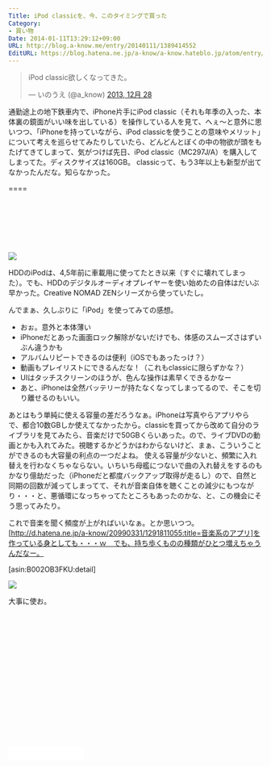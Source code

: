 ```yaml
---
Title: iPod classicを、今、このタイミングで買った
Category:
- 買い物
Date: 2014-01-11T13:29:12+09:00
URL: http://blog.a-know.me/entry/20140111/1389414552
EditURL: https://blog.hatena.ne.jp/a-know/a-know.hateblo.jp/atom/entry/12921228815727979235
---
```


<blockquote class="twitter-tweet" lang="ja"><p>iPod classic欲しくなってきた。</p>&mdash; いのうえ (@a_know) <a href="https://twitter.com/a_know/statuses/417069103384236032">2013, 12月 28</a></blockquote>


通勤途上の地下鉄車内で、iPhone片手にiPod classic（それも年季の入った、本体裏の鏡面がいい味を出している）を操作している人を見て、へぇ〜と意外に思いつつ、「iPhoneを持っていながら、iPod classicを使うことの意味やメリット」について考えを巡らせてみたりしていたら、どんどんとぼくの中の物欲が頭をもたげてきてしまって、気がつけば先日、iPod classic（MC297J/A）を購入してしまってた。ディスクサイズは160GB。
classicって、もう3年以上も新型が出てなかったんだな。知らなかった。

====

<script async src="//pagead2.googlesyndication.com/pagead/js/adsbygoogle.js"></script>
<!-- article-top -->
<ins class="adsbygoogle"
     style="display:inline-block;width:728px;height:90px"
     data-ad-client="ca-pub-3463034538369189"
     data-ad-slot="8367620130"></ins>
<script>
(adsbygoogle = window.adsbygoogle || []).push({});
</script>


<img src="//lh6.ggpht.com/cR0zFVpcPet3UK-i_2pc78ySfU7owp9saMM5okyDJT7Mq8zgybjaj2bvbk36cXw1X1CsmAPg24uCQM6bGYLusuY=s720">


HDDのiPodは、4,5年前に車載用に使ってたとき以来（すぐに壊れてしまった）。でも、HDDのデジタルオーディオプレイヤーを使い始めたの自体はだいぶ早かった。Creative NOMAD ZENシリーズから使っていたし。

んでまぁ、久しぶりに「iPod」を使ってみての感想。


- おぉ。意外と本体薄い
- iPhoneだとあった画面ロック解除がないだけでも、体感のスムーズさはずいぶん違うかも
- アルバムリピートできるのは便利（iOSでもあったっけ？）
- 動画もプレイリストにできるんだな！（これもclassicに限らずかな？）
- UIはタッチスクリーンのほうが、色んな操作は素早くできるかなー
- あと、iPhoneは全然バッテリーが持たなくなってしまってるので、そこを切り離せるのもいい。


あとはもう単純に使える容量の差だろうなぁ。iPhoneは写真やらアプリやらで、都合10数GBしか使えてなかったから。classicを買ってから改めて自分のライブラリを見てみたら、音楽だけで50GBくらいあった。ので、ライブDVDの動画とかも入れてみた。視聴するかどうかはわからないけど、まぁ、こういうことができるのも大容量の利点の一つだよね。
使える容量が少ないと、頻繁に入れ替えを行わなくちゃならない。いちいち母艦につないで曲の入れ替えをするのもかなり億劫だった（iPhoneだと都度バックアップ取得が走るし）ので、自然と同期の回数が減ってしまってて、それが音楽自体を聴くことの減少にもつながり・・・と、悪循環になっちゃってたところもあったのかな、と、この機会にそう思ってみたり。

これで音楽を聞く頻度が上がればいいなぁ。とか思いつつ。[http://d.hatena.ne.jp/a-know/20990331/1291811055:title=音楽系のアプリ]を作っている身としても・・・ｗ　でも、持ち歩くものの種類がひとつ増えちゃうんだなー。


[asin:B002OB3FKU:detail]


<img src="//lh4.ggpht.com/3W-WjCKA_ZQYbzvsF5IeEglpbvy5m7PYclep5LPb0M16TC5fcliTy7C41pQ2mnjcsKxZnaz0fXfLR6y3Kax874Q=s720">


大事に使お。


<script async src="//pagead2.googlesyndication.com/pagead/js/adsbygoogle.js"></script>
<!-- article-bottom2 -->
<ins class="adsbygoogle"
     style="display:inline-block;width:300px;height:250px"
     data-ad-client="ca-pub-3463034538369189"
     data-ad-slot="5274552934"></ins>
<script>
(adsbygoogle = window.adsbygoogle || []).push({});
</script>


<iframe src="//blog.hatena.ne.jp/a-know/a-know.hateblo.jp/subscribe/iframe" allowtransparency="true" frameborder="0" scrolling="no" width="150" height="28"></iframe>
